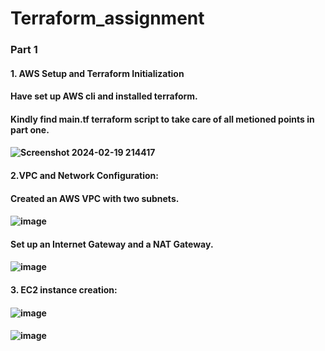 # Terraform_assignment
### Part 1
#### 1. AWS Setup and Terraform Initialization
#### Have set up AWS cli and installed terraform.
#### Kindly find main.tf terraform script to take care of all metioned points in part one.
#### ![Screenshot 2024-02-19 214417](https://github.com/himani0550/Terraform_assignment/assets/77041503/453c66fa-8294-4cdf-afeb-1cc510ea6b09)
#### 2.VPC and Network Configuration:
#### Created an AWS VPC with two subnets.
#### ![image](https://github.com/himani0550/Terraform_assignment/assets/77041503/92b2bc46-52bb-48da-ba95-3c716386e551)
#### Set up an Internet Gateway and a NAT Gateway.
#### ![image](https://github.com/himani0550/Terraform_assignment/assets/77041503/dd2d5693-d78d-48aa-9875-84ebfbe3df1d)
#### 3. EC2 instance creation:
#### ![image](https://github.com/himani0550/Terraform_assignment/assets/77041503/029e5f1d-8341-4aa3-9ed6-c9ab8cb9292c)
#### ![image](https://github.com/himani0550/Terraform_assignment/assets/77041503/b60d2174-35eb-4a2a-9b88-6b075aed6293)





